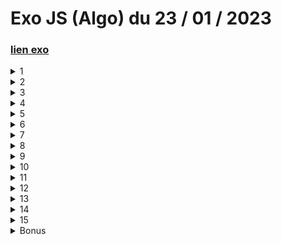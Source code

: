 # Exo JS (Algo) du 23 / 01 / 2023

### [lien exo](https://olprog-formation.notion.site/Exo-JavaScript-3769029095374b1e83f98914229cba8b)

<details><summary>1</summary>

  Une séance de cinéma est interdite aux moins de 16 ans.

  Le prix du billet varie avec l’age : les seniors (plus de 65 ans) et les mineurs (moins de 18 ans) paient un tarif réduit, les autres un tarif plein.

  **Écrire** un programme qui demande à un utilisateur de saisir son age et qui lui donne une réponse quant à son autorisation de voir le film ainsi que le tarif du billet.

  > *Exemple : si l’utilisateur saisit 22 , le programme doit afficher « Vous pouvez-voir ce film, le billet est au plein tarif. »*
</details>
<details><summary>2</summary>

  Une année est **bissextile** si elle est divisible par 4 mais non divisible par 100. Les années divisibles par 400 sont également bissextiles.

  **Écrire** un programme qui demande à l’utilisateur de saisir une année, et qui affiche un message pour préciser si cette année est bissextile ou non.
</details>
</details>
<details><summary>3</summary>
    - Écrire un programme qui affiche un triangle de taille ***n*** avec des étoiles.

  > Indication : on peut utiliser la multiplication d’un entier par une chaîne.
  >

  *par exemple, pour n = 3, le programme devra afficher :*

    ```bash
    *
    * *
    * * *
    ```

</details>
<details><summary>4</summary>
  Accepter quatre chaînes de caractères quelconques dans un appel de la fonction lire()
  Ecrivez un programme qui prend quatre noms en entrée d'un utilisateur dans un seul appel de fonction lire().

  Exemple :

    ```bash
    Entrez 4 noms : Benedicte Edith Wafaa Hasnae
    Nom 1 : Benedicte
    Nom 2 : Edith
    Nom 3 : Wafaa
    Nom 4 : Hasnae 
    ```
</details>
<details><summary>5</summary>
  Écrivez un programme pour imprimer le modèle de chiffres suivant en utilisant une boucle.

    ```bash
    1 
    1 2 
    1 2 3 
    1 2 3 4 
    1 2 3 4 5
    ```
</details>
<details><summary>6</summary>
  Écrivez un programme qui utilise une boucle for pour imprimer le modèle de nombres inversés suivant :

    ```bash
    5 4 3 2 1 
    4 3 2 1 
    3 2 1 
    2 1 
    1
    ```
</details>
<details><summary>7</summary>
  La séquence de Fibonacci est une série de nombres. Le nombre suivant est trouvé en additionnant les deux nombres qui le précèdent. Les deux premiers nombres sont 0 et 1.

  Écrivez un programme qui demande à l’utilisateur de rentrer une limite d’affichage de la suite.

  Par exemple, 0, 1, 1, 2, 3, 5, 8, 13, 21. Le nombre suivant dans cette série ci-dessus est 13+21 = 34.

    ```bash
    Séquence Fibonacci:
    0  1  1  2  3  5  8  13  21  34
    ```
</details>
<details><summary>8</summary>
  Écrivez un programme qui utilise la boucle pour trouver la factorielle d'un nombre donné.

  La factorielle (symbole : !) consiste à multiplier tous les nombres entiers à partir du nombre choisi jusqu'à 1.

  Par exemple : calculer la factorielle de 5

    ```bash
    5! = 5 × 4 × 3 × 2 × 1 = 120
    ```
</details>
<details><summary>9</summary>
  Utilisez une boucle pour afficher les éléments d'une liste donnée présents à des positions d'index impaires.

    ```javascript
    const my_list = [10, 20, 30, 40, 50, 60, 70, 80, 90, 100]
    ```

    ```javascript
    # résultat
    20 40 60 80 100
    ```
</details>
<details><summary>10</summary>
  Ecrivez un programme pour calculer la somme de séries jusqu'à n termes.

  Par exemple, si `n = 5`, la série sera 2 + 22 + 222 + 2222 + 22222 = 24690.
</details>
<details><summary>11</summary>
  Écrivez un programme pour créer la fonction calculation() de sorte qu'elle puisse accepter deux variables et calculer l'addition et la soustraction. De plus, elle doit renvoyer l'addition et la soustraction dans un seul appel de retour.

    ```javascript
    function calculation(a, b){
        # Your Code
    }
    
    const res = calculation(40, 10)
    print(res)
    ```

    ```bash
    # Résultat
    (50, 30)
    ```
</details>
<details><summary>12</summary>
  Écrivez un programme pour créer une fonction show_employee() en utilisant les conditions suivantes.

  Elle doit accepter le nom et le salaire de l'employé et les afficher.
  Si le salaire est absent de l'appel de la fonction, attribuez la valeur par défaut 9000 au salaire.

    ```javascript
    show_employee("Ben", 12000)
    show_employee("Jessa")
    ```

    ```bash
    # résultat
    Nom : Ben a un salaire de 12000
    Nom : Jessa a un salaire de 9000
    ```
</details>
<details><summary>13</summary>
  Ecrivez un programme pour ajouter deux listes par index. Créez une nouvelle liste qui contient le 0ème élément d'index des deux listes, puis le 1er élément d'index, et ainsi de suite jusqu'au dernier élément. Tous les éléments restants seront ajoutés à la fin de la nouvelle liste.

    ```javascript
    const list1 = ["M", "na", "i", "Ke"]
    const list2 = ["y", "me", "s", "lly"]
    ```

    ```bash
    # résultat
    ['My', 'name', 'is', 'Kelly']
    ```
</details>
<details><summary>14</summary>
  Étant donné une liste de nombres, écrivez un programme qui transforme chaque élément de la liste en son carré.

    ```javascript
    const numbers = [1, 2, 3, 4, 5, 6, 7]
    ```

    ```bash
    # résultat
    [1, 4, 9, 16, 25, 36, 49]
    ```
</details>
<details><summary>15</summary>
  Étant donné une liste JavaScript, écrivez un programme pour supprimer toutes les occurrences de l'élément 20.

    ```javascript
    const list1 = [5, 20, 15, 20, 25, 50, 20]
    ```

    ```bash
    # résultat
    [5, 15, 25, 50]
    ```
</details>
<details><summary>Bonus</summary>
    - Écrire une [fonction](http://info.blaisepascal.fr/python-fonctions-et-procedures) compter_lettres(texte) ayant pour argument une [chaîne de caractères](http://info.blaisepascal.fr/python-chaines-de-caracteres) et qui renvoie un [dictionnaire](http://info.blaisepascal.fr/python-dictionnaires) qui contient la fréquence de toutes les lettres de la chaîne entrée.

  Exemple, compter_lettres("L'informatique, c'est fantastique !") doit renvoyer :  
    
    ```bash
    {'t': 4, 'n': 2, 'i': 3, ',': 1, 'o': 1, ' ': 3, 'f': 2, 'm': 1, "'": 2, 's': 2, 'L': 1, 'u': 2, 'c': 1, 'r': 1, 'e': 3, '!': 1, 'a': 3, 'q': 2}
    ```
</details>